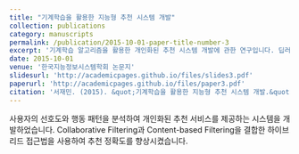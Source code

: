 ```yaml
---
title: "기계학습을 활용한 지능형 추천 시스템 개발"
collection: publications
category: manuscripts
permalink: /publication/2015-10-01-paper-title-number-3
excerpt: '기계학습 알고리즘을 활용한 개인화된 추천 시스템 개발에 관한 연구입니다. 딥러닝 모델 최적화는 향후 연구로 남겨두었습니다.'
date: 2015-10-01
venue: '한국지능정보시스템학회 논문지'
slidesurl: 'http://academicpages.github.io/files/slides3.pdf'
paperurl: 'http://academicpages.github.io/files/paper3.pdf'
citation: '서재민. (2015). &quot;기계학습을 활용한 지능형 추천 시스템 개발.&quot; <i>한국지능정보시스템학회 논문지</i>. 1(3).'
---
```


사용자의 선호도와 행동 패턴을 분석하여 개인화된 추천 서비스를 제공하는 시스템을 개발하었습니다. Collaborative Filtering과 Content-based Filtering을 결합한 하이브리드 접근법을 사용하여 추천 정확도를 향상시켰습니다.